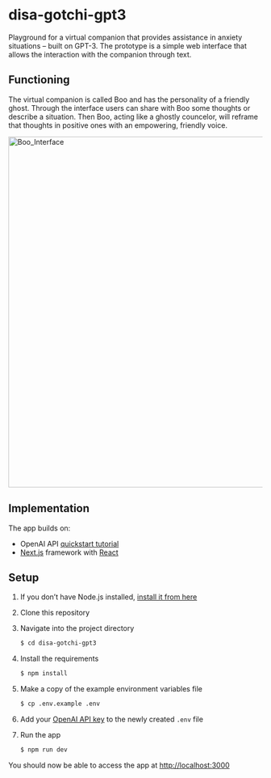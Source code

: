 # disa-gotchi-gpt3

Playground for a virtual companion that provides assistance in anxiety situations – built on GPT-3. 
The prototype is a simple web interface that allows the interaction with the companion through text.

## Functioning 
The virtual companion is called Boo and has the personality of a friendly ghost. Through the interface users can share with Boo some thoughts or describe a situation. Then Boo, acting like a ghostly councelor, will reframe that thoughts in positive ones with an empowering, friendly voice.

<img width="694" alt="Boo_Interface" src="https://github.com/FH-Potsdam/disa-gotchi-gpt3/assets/859148/837a63e8-2cd5-4cbc-a5c2-51beb6a7878e">

 ## Implementation

 The app builds on:

 - OpenAI API [quickstart tutorial](https://beta.openai.com/docs/quickstart)
 - [Next.js](https://nextjs.org/) framework with [React](https://reactjs.org/)

 ## Setup

 1. If you don’t have Node.js installed, [install it from here](https://nodejs.org/en/)
 2. Clone this repository
 3. Navigate into the project directory

    ```bash
    $ cd disa-gotchi-gpt3
    ```

 4. Install the requirements

    ```bash
    $ npm install
    ```

 5. Make a copy of the example environment variables file

    ```bash
    $ cp .env.example .env
    ```

 6. Add your [OpenAI API key](https://beta.openai.com/account/api-keys) to the newly created `.env` file

 7. Run the app

    ```bash
    $ npm run dev
    ```

 You should now be able to access the app at [http://localhost:3000](http://localhost:3000)
